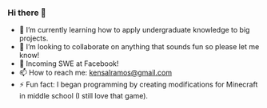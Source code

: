 ### Hi there 👋

- 🌱 I’m currently learning how to apply undergraduate knowledge to big projects.
- 👯 I’m looking to collaborate on anything that sounds fun so please let me know!
- 🤔 Incoming SWE at Facebook!
- 📫 How to reach me: kensalramos@gmail.com
- ⚡ Fun fact: I began programming by creating modifications for Minecraft in middle school (I still love that game).
